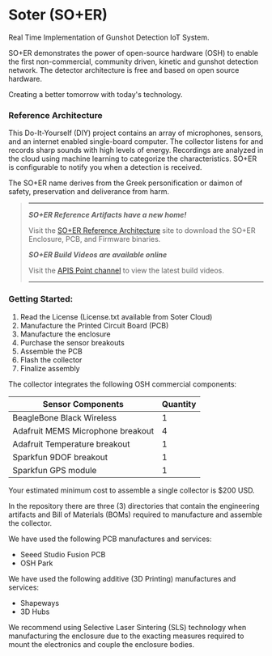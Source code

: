 # Soter (SO+ER)
Real Time Implementation of Gunshot Detection IoT System.

SO+ER demonstrates the power of open-source hardware (OSH) to enable the first non-commercial, community driven, kinetic and gunshot detection network. The detector architecture is free and based on open source hardware.

Creating a better tomorrow with today's technology.

### Reference Architecture
This Do-It-Yourself (DIY) project contains an array of microphones, sensors, and an internet enabled single-board computer. The collector listens for and records sharp sounds with high levels of energy. Recordings are analyzed in the cloud using machine learning to categorize the characteristics. SO+ER is configurable to notify you when a detection is received.

The SO+ER name derives from the Greek personification or daimon of safety, preservation and deliverance from harm.

> ***
>***SO+ER Reference Artifacts have a new home!***
>
>Visit the [SO+ER Reference Architecture](https://soter-reference-artifacts.apispoint.com) site to download the SO+ER Enclosure, PCB, and Firmware binaries.
>
>***SO+ER Build Videos are available online***
>
>Visit the [APIS Point channel](https://www.youtube.com/channel/UCLUYuwVFqzTWOio_X0-cEXQ) to view the latest build videos.
> ***

### Getting Started:
1) Read the License (License.txt available from Soter Cloud)
2) Manufacture the Printed Circuit Board (PCB)
3) Manufacture the enclosure
4) Purchase the sensor breakouts
5) Assemble the PCB
6) Flash the collector
7) Finalize assembly

The collector integrates the following OSH commercial components:

Sensor Components | Quantity
----------|--------
BeagleBone Black Wireless | 1
Adafruit MEMS Microphone breakout | 4
Adafruit Temperature breakout | 1
Sparkfun 9DOF breakout | 1
Sparkfun GPS module | 1

Your estimated minimum cost to assemble a single collector is $200 USD.

In the repository there are three (3) directories that contain the engineering artifacts and Bill of Materials (BOMs) required to manufacture and assemble the collector.

We have used the following PCB manufactures and services:
- Seeed Studio Fusion PCB
- OSH Park

We have used the following additive (3D Printing) manufactures and services:
- Shapeways
- 3D Hubs

We recommend using Selective Laser Sintering (SLS) technology when manufacturing the enclosure due to the exacting measures required to mount the electronics and couple the enclosure bodies.
